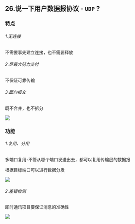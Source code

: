 ## 26.说一下用户数据报协议 - `UDP` ?

### 特点

###### 1.无连接
不需要事先建立连接，也不需要释放

###### 2.尽最大努力交付
不保证可靠传输

###### 3.面向报文
既不合并，也不拆分

![](http://okhqmtd8q.bkt.clouddn.com/UDP%E9%9D%A2%E5%90%91%E6%8A%A5%E6%96%87.png)

### 功能

###### 1.复用、分用

多端口复用-不管从哪个端口发送出去，都可以复用传输层的数据报

根据目标端口可以进行数据分发

![](http://okhqmtd8q.bkt.clouddn.com/UDP%E5%A4%8D%E7%94%A8%E5%92%8C%E5%88%86%E7%94%A8.png)

###### 2.差错检测

即时通讯项目要保证消息的准确性

![](http://okhqmtd8q.bkt.clouddn.com/UDP%E5%B7%AE%E9%94%99%E6%A3%80%E6%B5%8B.png)

